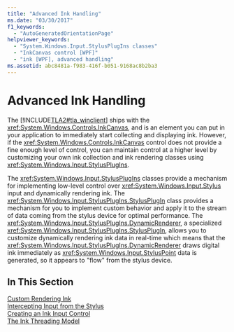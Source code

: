 ```yaml
---
title: "Advanced Ink Handling"
ms.date: "03/30/2017"
f1_keywords: 
  - "AutoGeneratedOrientationPage"
helpviewer_keywords: 
  - "System.Windows.Input.StylusPlugIns classes"
  - "InkCanvas control [WPF]"
  - "ink [WPF], advanced handling"
ms.assetid: abc8481a-f983-416f-b051-9168ac8b2ba3
---
```

# Advanced Ink Handling
The [!INCLUDE[TLA2#tla_winclient](../../../includes/tla2sharptla-winclient-md.md)] ships with the <xref:System.Windows.Controls.InkCanvas>, and is an element you can put in your application to immediately start collecting and displaying ink. However, if the <xref:System.Windows.Controls.InkCanvas> control does not provide a fine enough level of control, you can maintain control at a higher level by customizing your own ink collection and ink rendering classes using <xref:System.Windows.Input.StylusPlugIns>.  
  
 The <xref:System.Windows.Input.StylusPlugIns> classes provide a mechanism for implementing low-level control over <xref:System.Windows.Input.Stylus> input and dynamically rendering ink. The <xref:System.Windows.Input.StylusPlugIns.StylusPlugIn> class provides a mechanism for you to implement custom behavior and apply it to the stream of data coming from the stylus device for optimal performance. The <xref:System.Windows.Input.StylusPlugIns.DynamicRenderer>, a specialized <xref:System.Windows.Input.StylusPlugIns.StylusPlugIn>, allows you to customize dynamically rendering ink data in real-time which means that the <xref:System.Windows.Input.StylusPlugIns.DynamicRenderer> draws digital ink immediately as <xref:System.Windows.Input.StylusPoint> data is generated, so it appears to "flow" from the stylus device.  
  
## In This Section  
 [Custom Rendering Ink](custom-rendering-ink.md)  
  [Intercepting Input from the Stylus](intercepting-input-from-the-stylus.md)  
  [Creating an Ink Input Control](creating-an-ink-input-control.md)  
  [The Ink Threading Model](the-ink-threading-model.md)
